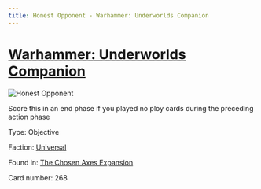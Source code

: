 ```yaml
---
title: Honest Opponent - Warhammer: Underworlds Companion
---
```


# [Warhammer: Underworlds Companion](https://guidokessels.github.io/wh-underworlds)

  

![Honest Opponent](https://warhammerunderworlds.com/wp-content/uploads/sites/6/2018/02/268_ENG.png)

Score this in an end phase if you played no ploy cards during the preceding action phase

Type: Objective

Faction: [Universal](https://guidokessels.github.io/wh-underworlds/factions/universal)

Found in: [The Chosen Axes Expansion](https://guidokessels.github.io/wh-underworlds/locations/the-chosen-axes-expansion)

Card number: 268
